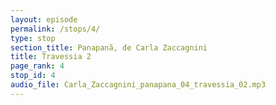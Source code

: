 ```yaml
---
layout: episode
permalink: /stops/4/
type: stop
section_title: Panapanã, de Carla Zaccagnini
title: Travessia 2
page_rank: 4
stop_id: 4
audio_file: Carla_Zaccagnini_panapana_04_travessia_02.mp3
---
```

